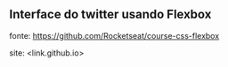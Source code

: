 ## Interface do twitter usando Flexbox

fonte:
https://github.com/Rocketseat/course-css-flexbox

site:
<link.github.io>